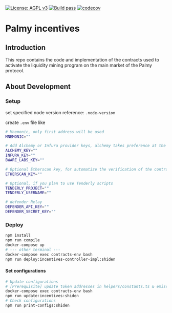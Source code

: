 [![License: AGPL v3](https://img.shields.io/badge/License-AGPL%20v3-blue.svg)](https://www.gnu.org/licenses/agpl-3.0)
[![Build pass](https://github.com/palmy-finance/palmy-incentives-controller/actions/workflows/node.js.yml/badge.svg)](https://github.com/palmy-finance/palmy-incentives-controller/actions/workflows/node.js.yml)
[![codecov](https://codecov.io/gh/palmy-finance/palmy-incentives-controller/branch/master/graph/badge.svg?token=DRFNLw506C)](https://codecov.io/gh/palmy-finance/palmy-incentives-controller)

# Palmy incentives

## Introduction

This repo contains the code and implementation of the contracts used to activate the liquidity mining program on the main market of the Palmy protocol.

## About Development

### Setup

set specified node version
reference: `.node-version`

create `.env` file like

```bash
# Mnemonic, only first address will be used
MNEMONIC=""

# Add Alchemy or Infura provider keys, alchemy takes preference at the config level
ALCHEMY_KEY=""
INFURA_KEY=""
BWARE_LABS_KEY=""

# Optional Etherscan key, for automatize the verification of the contracts at Etherscan
ETHERSCAN_KEY=""

# Optional, if you plan to use Tenderly scripts
TENDERLY_PROJECT=""
TENDERLY_USERNAME=""

# defender Relay
DEFENDER_API_KEY=""
DEFENDER_SECRET_KEY=""
```

### Deploy

```bash
npm install
npm run compile
docker-compose up
# --- other terminal ---
docker-compose exec contracts-env bash
npm run deploy:incentives-controller-impl:shiden
```

#### Set configurations

```bash
# Update configurations
# [Prerequisite] update token addresses in helpers/constants.ts & emission manager address
docker-compose exec contracts-env bash
npm run update:incentives:shiden
# Check configurations
npm run print-configs:shiden
```
